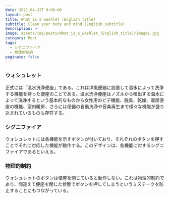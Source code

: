 ```yaml
---
date: 2021-04-22T 9:00:00
layout: post
title: What is a washlet (English title)
subtitle: Clean your body and mind (English subtitle)
description: >-
image: assets/img/posts/What_is_a_washlet_(English_title)/image1.jpg
category: Post
tags: 
  - シグニファイア
  - 物理的制約
paginate: false
---
```


### ウォシュレット
正式には「温水洗浄便座」である。これは洋風便器に設置して温水によって洗浄する機能を持った便座のことである。温水洗浄便座はノズルから噴出する温水によって洗浄するという基本的なものから女性用のビデ機能、脱臭、乾燥、暖房便座の機能、室内暖房、さらには便器の自動洗浄や音楽再生まで様々な機能が盛り込まれているものも存在する。

### シグニファイア
ウォシュレットには各機能を示すボタンが付いており、それぞれのボタンを押すことでそれに対応した機能が動作する。このデザインは、各機能に対するシグニファイアであるといえる。

### 物理的制約
ウォシュレットのボタンは便座を閉じていると動作しない。これは物理的制約であり、間違えて便座を閉じた状態でボタンを押してしまうというミステークを防止することにもつながっている。
